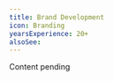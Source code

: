 ```yaml
---
title: Brand Development
icon: Branding
yearsExperience: 20+
alsoSee:
---
```


Content pending
